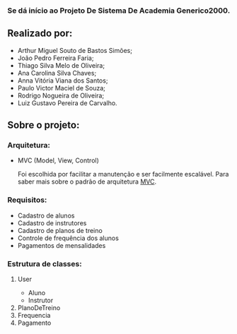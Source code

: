 ### Se dá início ao Projeto De Sistema De Academia Generico2000. 
## Realizado por:
<ul>
  <li>Arthur Miguel Souto de Bastos Simões;</li>
  <li>João Pedro Ferreira Faria;</li>
  <li>Thiago Silva Melo de Oliveira;</li>
  <li>Ana Carolina Silva Chaves;</li>
  <li>Anna Vitória Viana dos Santos;</li>
  <li>Paulo Victor Maciel de Souza;</li>
  <li>Rodrigo Nogueira de Oliveira;</li>
  <li>Luiz Gustavo Pereira de Carvalho.</li>
</ul>

## Sobre o projeto:
### Arquitetura:
<ul>
  <li>MVC (Model, View, Control)
    <p>Foi escolhida por facilitar a manutenção e ser facilmente escalável. Para saber mais sobre o 
    padrão de arquitetura <a href="https://www.devmedia.com.br/padrao-mvc-java-magazine/21995" target="_blank">MVC</a>.
    </p>
  </li>
</ul>
 
### Requisitos:
<ul>
  <li>Cadastro de alunos</li>
  <li>Cadastro de instrutores</li>
  <li>Cadastro de planos de treino</li>
  <li>Controle de frequência dos alunos</li>
  <li>Pagamentos de mensalidades</li>
</ul>

### Estrutura de classes:
<ol>
  <li>User</li>
  <ul>
    <li>Aluno</li>
    <li>Instrutor</li>
  </ul>
  
  <li>PlanoDeTreino</li>
  <li>Frequencia</li>
  <li>Pagamento</li>
</ol>
